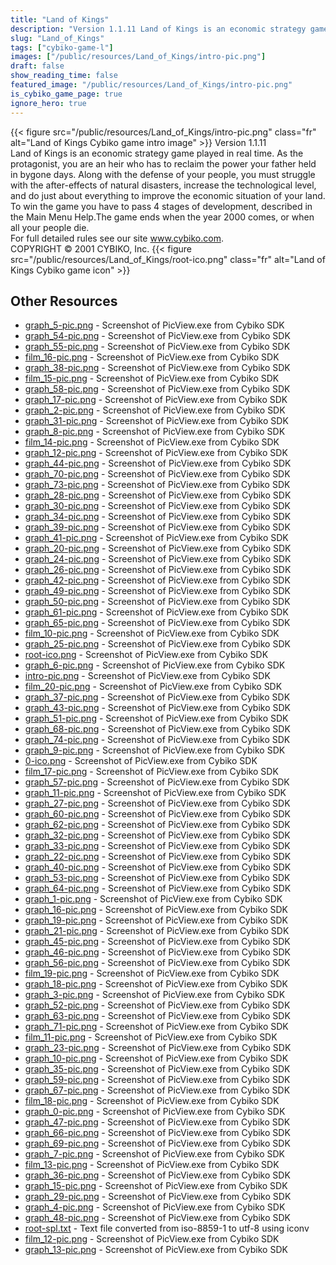 ```yaml
---
title: "Land of Kings"
description: "Version 1.1.11 Land of Kings is an economic strategy game played in real time. As the protagonist, you are an heir who has to reclaim the power your father held in bygone days. Along with the defense of your people, you must struggle with the after-effects of natural disasters, ..."
slug: "Land_of_Kings"
tags: ["cybiko-game-l"]
images: ["/public/resources/Land_of_Kings/intro-pic.png"]
draft: false
show_reading_time: false
featured_image: "/public/resources/Land_of_Kings/intro-pic.png"
is_cybiko_game_page: true
ignore_hero: true
---
```

{{< figure src="/public/resources/Land_of_Kings/intro-pic.png" class="fr" alt="Land of Kings Cybiko game intro image" >}}
Version 1.1.11 \
Land of Kings is an economic strategy game played in real time. As the protagonist, you are an heir who has to reclaim the power your father held in bygone days. Along with the defense of your people, you must struggle with the after-effects of natural disasters, increase the technological level, and do just about everything to improve the economic situation of your land. To win the game you have to pass 4 stages of development, described in the Main Menu Help.The game ends when the year 2000 comes, or when all your people die. \
For full detailed rules see our site www.cybiko.com.  \
COPYRIGHT © 2001 CYBIKO, Inc. {{< figure src="/public/resources/Land_of_Kings/root-ico.png" class="fr" alt="Land of Kings Cybiko game icon" >}}

## Other Resources
* [graph_5-pic.png](/public/resources/Land_of_Kings/graph_5-pic.png) - Screenshot of PicView.exe from Cybiko SDK
* [graph_54-pic.png](/public/resources/Land_of_Kings/graph_54-pic.png) - Screenshot of PicView.exe from Cybiko SDK
* [graph_55-pic.png](/public/resources/Land_of_Kings/graph_55-pic.png) - Screenshot of PicView.exe from Cybiko SDK
* [film_16-pic.png](/public/resources/Land_of_Kings/film_16-pic.png) - Screenshot of PicView.exe from Cybiko SDK
* [graph_38-pic.png](/public/resources/Land_of_Kings/graph_38-pic.png) - Screenshot of PicView.exe from Cybiko SDK
* [film_15-pic.png](/public/resources/Land_of_Kings/film_15-pic.png) - Screenshot of PicView.exe from Cybiko SDK
* [graph_58-pic.png](/public/resources/Land_of_Kings/graph_58-pic.png) - Screenshot of PicView.exe from Cybiko SDK
* [graph_17-pic.png](/public/resources/Land_of_Kings/graph_17-pic.png) - Screenshot of PicView.exe from Cybiko SDK
* [graph_2-pic.png](/public/resources/Land_of_Kings/graph_2-pic.png) - Screenshot of PicView.exe from Cybiko SDK
* [graph_31-pic.png](/public/resources/Land_of_Kings/graph_31-pic.png) - Screenshot of PicView.exe from Cybiko SDK
* [graph_8-pic.png](/public/resources/Land_of_Kings/graph_8-pic.png) - Screenshot of PicView.exe from Cybiko SDK
* [film_14-pic.png](/public/resources/Land_of_Kings/film_14-pic.png) - Screenshot of PicView.exe from Cybiko SDK
* [graph_12-pic.png](/public/resources/Land_of_Kings/graph_12-pic.png) - Screenshot of PicView.exe from Cybiko SDK
* [graph_44-pic.png](/public/resources/Land_of_Kings/graph_44-pic.png) - Screenshot of PicView.exe from Cybiko SDK
* [graph_70-pic.png](/public/resources/Land_of_Kings/graph_70-pic.png) - Screenshot of PicView.exe from Cybiko SDK
* [graph_73-pic.png](/public/resources/Land_of_Kings/graph_73-pic.png) - Screenshot of PicView.exe from Cybiko SDK
* [graph_28-pic.png](/public/resources/Land_of_Kings/graph_28-pic.png) - Screenshot of PicView.exe from Cybiko SDK
* [graph_30-pic.png](/public/resources/Land_of_Kings/graph_30-pic.png) - Screenshot of PicView.exe from Cybiko SDK
* [graph_34-pic.png](/public/resources/Land_of_Kings/graph_34-pic.png) - Screenshot of PicView.exe from Cybiko SDK
* [graph_39-pic.png](/public/resources/Land_of_Kings/graph_39-pic.png) - Screenshot of PicView.exe from Cybiko SDK
* [graph_41-pic.png](/public/resources/Land_of_Kings/graph_41-pic.png) - Screenshot of PicView.exe from Cybiko SDK
* [graph_20-pic.png](/public/resources/Land_of_Kings/graph_20-pic.png) - Screenshot of PicView.exe from Cybiko SDK
* [graph_24-pic.png](/public/resources/Land_of_Kings/graph_24-pic.png) - Screenshot of PicView.exe from Cybiko SDK
* [graph_26-pic.png](/public/resources/Land_of_Kings/graph_26-pic.png) - Screenshot of PicView.exe from Cybiko SDK
* [graph_42-pic.png](/public/resources/Land_of_Kings/graph_42-pic.png) - Screenshot of PicView.exe from Cybiko SDK
* [graph_49-pic.png](/public/resources/Land_of_Kings/graph_49-pic.png) - Screenshot of PicView.exe from Cybiko SDK
* [graph_50-pic.png](/public/resources/Land_of_Kings/graph_50-pic.png) - Screenshot of PicView.exe from Cybiko SDK
* [graph_61-pic.png](/public/resources/Land_of_Kings/graph_61-pic.png) - Screenshot of PicView.exe from Cybiko SDK
* [graph_65-pic.png](/public/resources/Land_of_Kings/graph_65-pic.png) - Screenshot of PicView.exe from Cybiko SDK
* [film_10-pic.png](/public/resources/Land_of_Kings/film_10-pic.png) - Screenshot of PicView.exe from Cybiko SDK
* [graph_25-pic.png](/public/resources/Land_of_Kings/graph_25-pic.png) - Screenshot of PicView.exe from Cybiko SDK
* [root-ico.png](/public/resources/Land_of_Kings/root-ico.png) - Screenshot of PicView.exe from Cybiko SDK
* [graph_6-pic.png](/public/resources/Land_of_Kings/graph_6-pic.png) - Screenshot of PicView.exe from Cybiko SDK
* [intro-pic.png](/public/resources/Land_of_Kings/intro-pic.png) - Screenshot of PicView.exe from Cybiko SDK
* [film_20-pic.png](/public/resources/Land_of_Kings/film_20-pic.png) - Screenshot of PicView.exe from Cybiko SDK
* [graph_37-pic.png](/public/resources/Land_of_Kings/graph_37-pic.png) - Screenshot of PicView.exe from Cybiko SDK
* [graph_43-pic.png](/public/resources/Land_of_Kings/graph_43-pic.png) - Screenshot of PicView.exe from Cybiko SDK
* [graph_51-pic.png](/public/resources/Land_of_Kings/graph_51-pic.png) - Screenshot of PicView.exe from Cybiko SDK
* [graph_68-pic.png](/public/resources/Land_of_Kings/graph_68-pic.png) - Screenshot of PicView.exe from Cybiko SDK
* [graph_74-pic.png](/public/resources/Land_of_Kings/graph_74-pic.png) - Screenshot of PicView.exe from Cybiko SDK
* [graph_9-pic.png](/public/resources/Land_of_Kings/graph_9-pic.png) - Screenshot of PicView.exe from Cybiko SDK
* [0-ico.png](/public/resources/Land_of_Kings/0-ico.png) - Screenshot of PicView.exe from Cybiko SDK
* [film_17-pic.png](/public/resources/Land_of_Kings/film_17-pic.png) - Screenshot of PicView.exe from Cybiko SDK
* [graph_57-pic.png](/public/resources/Land_of_Kings/graph_57-pic.png) - Screenshot of PicView.exe from Cybiko SDK
* [graph_11-pic.png](/public/resources/Land_of_Kings/graph_11-pic.png) - Screenshot of PicView.exe from Cybiko SDK
* [graph_27-pic.png](/public/resources/Land_of_Kings/graph_27-pic.png) - Screenshot of PicView.exe from Cybiko SDK
* [graph_60-pic.png](/public/resources/Land_of_Kings/graph_60-pic.png) - Screenshot of PicView.exe from Cybiko SDK
* [graph_62-pic.png](/public/resources/Land_of_Kings/graph_62-pic.png) - Screenshot of PicView.exe from Cybiko SDK
* [graph_32-pic.png](/public/resources/Land_of_Kings/graph_32-pic.png) - Screenshot of PicView.exe from Cybiko SDK
* [graph_33-pic.png](/public/resources/Land_of_Kings/graph_33-pic.png) - Screenshot of PicView.exe from Cybiko SDK
* [graph_22-pic.png](/public/resources/Land_of_Kings/graph_22-pic.png) - Screenshot of PicView.exe from Cybiko SDK
* [graph_40-pic.png](/public/resources/Land_of_Kings/graph_40-pic.png) - Screenshot of PicView.exe from Cybiko SDK
* [graph_53-pic.png](/public/resources/Land_of_Kings/graph_53-pic.png) - Screenshot of PicView.exe from Cybiko SDK
* [graph_64-pic.png](/public/resources/Land_of_Kings/graph_64-pic.png) - Screenshot of PicView.exe from Cybiko SDK
* [graph_1-pic.png](/public/resources/Land_of_Kings/graph_1-pic.png) - Screenshot of PicView.exe from Cybiko SDK
* [graph_16-pic.png](/public/resources/Land_of_Kings/graph_16-pic.png) - Screenshot of PicView.exe from Cybiko SDK
* [graph_19-pic.png](/public/resources/Land_of_Kings/graph_19-pic.png) - Screenshot of PicView.exe from Cybiko SDK
* [graph_21-pic.png](/public/resources/Land_of_Kings/graph_21-pic.png) - Screenshot of PicView.exe from Cybiko SDK
* [graph_45-pic.png](/public/resources/Land_of_Kings/graph_45-pic.png) - Screenshot of PicView.exe from Cybiko SDK
* [graph_46-pic.png](/public/resources/Land_of_Kings/graph_46-pic.png) - Screenshot of PicView.exe from Cybiko SDK
* [graph_56-pic.png](/public/resources/Land_of_Kings/graph_56-pic.png) - Screenshot of PicView.exe from Cybiko SDK
* [film_19-pic.png](/public/resources/Land_of_Kings/film_19-pic.png) - Screenshot of PicView.exe from Cybiko SDK
* [graph_18-pic.png](/public/resources/Land_of_Kings/graph_18-pic.png) - Screenshot of PicView.exe from Cybiko SDK
* [graph_3-pic.png](/public/resources/Land_of_Kings/graph_3-pic.png) - Screenshot of PicView.exe from Cybiko SDK
* [graph_52-pic.png](/public/resources/Land_of_Kings/graph_52-pic.png) - Screenshot of PicView.exe from Cybiko SDK
* [graph_63-pic.png](/public/resources/Land_of_Kings/graph_63-pic.png) - Screenshot of PicView.exe from Cybiko SDK
* [graph_71-pic.png](/public/resources/Land_of_Kings/graph_71-pic.png) - Screenshot of PicView.exe from Cybiko SDK
* [film_11-pic.png](/public/resources/Land_of_Kings/film_11-pic.png) - Screenshot of PicView.exe from Cybiko SDK
* [graph_23-pic.png](/public/resources/Land_of_Kings/graph_23-pic.png) - Screenshot of PicView.exe from Cybiko SDK
* [graph_10-pic.png](/public/resources/Land_of_Kings/graph_10-pic.png) - Screenshot of PicView.exe from Cybiko SDK
* [graph_35-pic.png](/public/resources/Land_of_Kings/graph_35-pic.png) - Screenshot of PicView.exe from Cybiko SDK
* [graph_59-pic.png](/public/resources/Land_of_Kings/graph_59-pic.png) - Screenshot of PicView.exe from Cybiko SDK
* [graph_67-pic.png](/public/resources/Land_of_Kings/graph_67-pic.png) - Screenshot of PicView.exe from Cybiko SDK
* [film_18-pic.png](/public/resources/Land_of_Kings/film_18-pic.png) - Screenshot of PicView.exe from Cybiko SDK
* [graph_0-pic.png](/public/resources/Land_of_Kings/graph_0-pic.png) - Screenshot of PicView.exe from Cybiko SDK
* [graph_47-pic.png](/public/resources/Land_of_Kings/graph_47-pic.png) - Screenshot of PicView.exe from Cybiko SDK
* [graph_66-pic.png](/public/resources/Land_of_Kings/graph_66-pic.png) - Screenshot of PicView.exe from Cybiko SDK
* [graph_69-pic.png](/public/resources/Land_of_Kings/graph_69-pic.png) - Screenshot of PicView.exe from Cybiko SDK
* [graph_7-pic.png](/public/resources/Land_of_Kings/graph_7-pic.png) - Screenshot of PicView.exe from Cybiko SDK
* [film_13-pic.png](/public/resources/Land_of_Kings/film_13-pic.png) - Screenshot of PicView.exe from Cybiko SDK
* [graph_36-pic.png](/public/resources/Land_of_Kings/graph_36-pic.png) - Screenshot of PicView.exe from Cybiko SDK
* [graph_15-pic.png](/public/resources/Land_of_Kings/graph_15-pic.png) - Screenshot of PicView.exe from Cybiko SDK
* [graph_29-pic.png](/public/resources/Land_of_Kings/graph_29-pic.png) - Screenshot of PicView.exe from Cybiko SDK
* [graph_4-pic.png](/public/resources/Land_of_Kings/graph_4-pic.png) - Screenshot of PicView.exe from Cybiko SDK
* [graph_48-pic.png](/public/resources/Land_of_Kings/graph_48-pic.png) - Screenshot of PicView.exe from Cybiko SDK
* [root-spl.txt](/public/resources/Land_of_Kings/root-spl.txt) - Text file converted from iso-8859-1 to utf-8 using iconv
* [film_12-pic.png](/public/resources/Land_of_Kings/film_12-pic.png) - Screenshot of PicView.exe from Cybiko SDK
* [graph_13-pic.png](/public/resources/Land_of_Kings/graph_13-pic.png) - Screenshot of PicView.exe from Cybiko SDK

